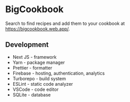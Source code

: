 # BigCookbook

Search to find recipes and add them to your cookbook at https://bigcookbook.web.app/.

## Development

- Next JS - framework
- Yarn - package manager
- Prettier - formatter
- Firebase - hosting, authentication, analytics
- Turborepo - build system
- ESLint - static code analyzer
- VSCode - code editor
- SQLite - database
